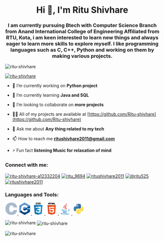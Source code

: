 <h1 align="center">Hi 👋, I'm Ritu Shivhare</h1>
<h3 align="center">I am currently pursuing Btech with Computer Science Branch from Anand International College of Engineering Affiliated from RTU, Kota, i am keen interested to learn new things and always eager to learn more skills to explore myself. I like programming languages such as C, C++, Python and working on them by making various projects.</h3>

<p align="left"> <img src="https://komarev.com/ghpvc/?username=ritu-shivhare&label=Profile%20views&color=0e75b6&style=flat" alt="ritu-shivhare" /> </p>

<p align="left"> <a href="https://github.com/ryo-ma/github-profile-trophy"><img src="https://github-profile-trophy.vercel.app/?username=ritu-shivhare" alt="ritu-shivhare" /></a> </p>

- 🔭 I’m currently working on **Python project**

- 🌱 I’m currently learning **Java and SQL**

- 👯 I’m looking to collaborate on **more projects**

- 👨‍💻 All of my projects are available at [https://github.com/Ritu-shivhare](https://github.com/Ritu-shivhare)

- 💬 Ask me about **Any thing related to my tech**

- 📫 How to reach me **ritushivhare2011@gmail.com**

- ⚡ Fun fact **listening Music for relaxation of mind**

<h3 align="left">Connect with me:</h3>
<p align="left">
<a href="https://linkedin.com/in/ritu-shivhare-a12332204" target="blank"><img align="center" src="https://raw.githubusercontent.com/rahuldkjain/github-profile-readme-generator/neutral-icons/src/images/icons/Social/linked-in-alt.svg" alt="ritu-shivhare-a12332204" height="30" width="40" /></a>
<a href="https://www.codechef.com/users/ritu_9694" target="blank"><img align="center" src="https://cdn.jsdelivr.net/npm/simple-icons@3.1.0/icons/codechef.svg" alt="ritu_9694" height="30" width="40" /></a>
<a href="https://www.hackerrank.com/ritushivhare2011" target="blank"><img align="center" src="https://raw.githubusercontent.com/rahuldkjain/github-profile-readme-generator/neutral-icons/src/images/icons/Social/hackerrank.svg" alt="ritushivhare2011" height="30" width="40" /></a>
<a href="https://www.hackerearth.com/@ritu525" target="blank"><img align="center" src="https://raw.githubusercontent.com/rahuldkjain/github-profile-readme-generator/neutral-icons/src/images/icons/Social/hackerearth.svg" alt="@ritu525" height="30" width="40" /></a>
<a href="https://auth.geeksforgeeks.org/user/ritushivhare2011" target="blank"><img align="center" src="https://raw.githubusercontent.com/rahuldkjain/github-profile-readme-generator/neutral-icons/src/images/icons/Social/geeks-for-geeks.svg" alt="ritushivhare2011" height="30" width="40" /></a>
</p>

<h3 align="left">Languages and Tools:</h3>
<p align="left"> <a href="https://www.cprogramming.com/" target="_blank"> <img src="https://raw.githubusercontent.com/devicons/devicon/master/icons/c/c-original.svg" alt="c" width="40" height="40"/> </a> <a href="https://www.w3schools.com/cpp/" target="_blank"> <img src="https://raw.githubusercontent.com/devicons/devicon/master/icons/cplusplus/cplusplus-original.svg" alt="cplusplus" width="40" height="40"/> </a> <a href="https://www.w3schools.com/css/" target="_blank"> <img src="https://raw.githubusercontent.com/devicons/devicon/master/icons/css3/css3-original-wordmark.svg" alt="css3" width="40" height="40"/> </a> <a href="https://www.w3.org/html/" target="_blank"> <img src="https://raw.githubusercontent.com/devicons/devicon/master/icons/html5/html5-original-wordmark.svg" alt="html5" width="40" height="40"/> </a> <a href="https://www.java.com" target="_blank"> <img src="https://raw.githubusercontent.com/devicons/devicon/master/icons/java/java-original.svg" alt="java" width="40" height="40"/> </a> <a href="https://www.python.org" target="_blank"> <img src="https://raw.githubusercontent.com/devicons/devicon/master/icons/python/python-original.svg" alt="python" width="40" height="40"/> </a> </p>

<p><img align="left" src="https://github-readme-stats.vercel.app/api/top-langs?username=ritu-shivhare&show_icons=true&locale=en&layout=compact" alt="ritu-shivhare" /></p>

<p>&nbsp;<img align="center" src="https://github-readme-stats.vercel.app/api?username=ritu-shivhare&show_icons=true&locale=en" alt="ritu-shivhare" /></p>

<p><img align="center" src="https://github-readme-streak-stats.herokuapp.com/?user=ritu-shivhare&" alt="ritu-shivhare" /></p>
